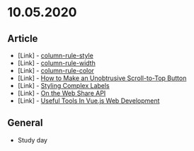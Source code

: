 # 10.05.2020

## Article

- \[Link\] - [column-rule-style](https://css-tricks.com/almanac/properties/c/column-rule-style/)
- \[Link\] - [column-rule-width](https://css-tricks.com/almanac/properties/c/column-rule-width/)
- \[Link\] - [column-rule-color](https://css-tricks.com/almanac/properties/c/column-rule-color/)
- \[Link\] - [How to Make an Unobtrusive Scroll-to-Top Button](https://css-tricks.com/how-to-make-an-unobtrusive-scroll-to-top-button/)
- \[Link\] - [Styling Complex Labels](https://css-tricks.com/styling-complex-labels/)
- \[Link\] - [On the Web Share API](https://css-tricks.com/on-the-web-share-api/)
- \[Link\] - [Useful Tools In Vue.js Web Development](https://www.smashingmagazine.com/2020/10/useful-tools-vue-javascript-web-development/)

## General

- Study day

